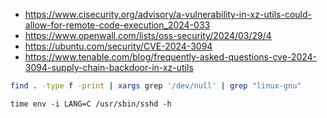 - <https://www.cisecurity.org/advisory/a-vulnerability-in-xz-utils-could-allow-for-remote-code-execution_2024-033>
- <https://www.openwall.com/lists/oss-security/2024/03/29/4>
- <https://ubuntu.com/security/CVE-2024-3094>
- <https://www.tenable.com/blog/frequently-asked-questions-cve-2024-3094-supply-chain-backdoor-in-xz-utils>

```bash
find . -type f -print | xargs grep '/dev/null' | grep "linux-gnu"
```

```
time env -i LANG=C /usr/sbin/sshd -h
```
